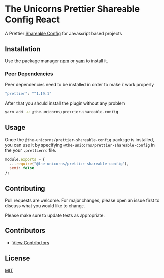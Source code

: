 # The Unicorns Prettier Shareable Config React

A Prettier [Shareable Config](https://prettier.io/docs/en/configuration.html#sharing-configurations) for Javascript based projects

## Installation

Use the package manager [npm](https://www.npmjs.com) or [yarn](https://yarnpkg.com/) to install it.

### Peer Dependencies

Peer dependencies need to be installed in order to make it work properly

```javascript
"prettier": "^1.19.1"
```

After that you should install the plugin without any problem

```bash
yarn add -D @the-unicorns/prettier-shareable-config
```

## Usage

Once the `@the-unicorns/prettier-shareable-config` package is installed, you can use it by specifying `@the-unicorns/prettier-shareable-config` in the your `.prettierrc` file.

```js
module.exports = {
  ...require("@the-unicorns/prettier-shareable-config"),
  semi: false
};
```

## Contributing

Pull requests are welcome. For major changes, please open an issue first to discuss what you would like to change.

Please make sure to update tests as appropriate.

## Contributors

- [View Contributors](https://github.com/the-unicorns/prettier-shareable-config/graphs/contributors)

## License

[MIT](https://choosealicense.com/licenses/mit/)
